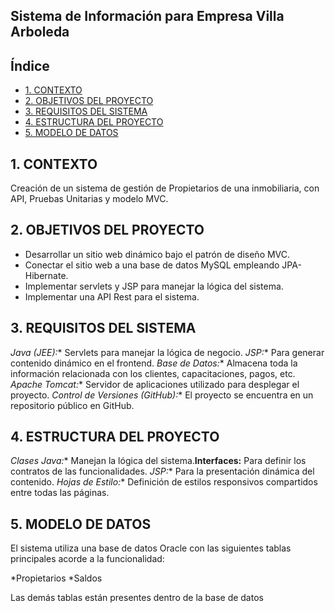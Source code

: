 ## Sistema de Información para Empresa Villa Arboleda


## Índice

- [1. CONTEXTO](#1-CONTEXTO)
- [2. OBJETIVOS DEL PROYECTO](#2-OBJETIVOS_DEL_PROYECTO)
- [3. REQUISITOS DEL SISTEMA](#3-REQUISITOS_DEL_SISTEMA)
- [4. ESTRUCTURA DEL PROYECTO](#4-ESTRUCTURA_DEL_PROYECTO)
- [5. MODELO DE DATOS](#5-MODELO_DE_DATOS)


## 1. CONTEXTO

Creación de un sistema de gestión de Propietarios de una inmobiliaria, con API, 
Pruebas Unitarias y modelo MVC.


## 2. OBJETIVOS DEL PROYECTO

* Desarrollar un sitio web dinámico bajo el patrón de diseño MVC.
* Conectar el sitio web a una base de datos MySQL empleando JPA-Hibernate.
* Implementar servlets y JSP para manejar la lógica del sistema.
* Implementar una API Rest para el sistema.


## 3. REQUISITOS DEL SISTEMA
*Java (JEE):** Servlets para manejar la lógica de negocio.
*JSP:** Para generar contenido dinámico en el frontend.
*Base de Datos:** Almacena toda la información relacionada con los clientes, capacitaciones, pagos, etc.
*Apache Tomcat:** Servidor de aplicaciones utilizado para desplegar el proyecto.
*Control de Versiones (GitHub):** El proyecto se encuentra en un repositorio público en GitHub.

## 4. ESTRUCTURA DEL PROYECTO
*Clases Java:** Manejan la lógica del sistema.**Interfaces:** Para definir los contratos de las funcionalidades.
*JSP:** Para la presentación dinámica del contenido.
*Hojas de Estilo:** Definición de estilos responsivos compartidos entre todas las páginas.

## 5. MODELO DE DATOS
El sistema utiliza una base de datos Oracle con las siguientes tablas principales acorde a la funcionalidad:

*Propietarios
*Saldos

Las demás tablas están presentes dentro de la base de datos